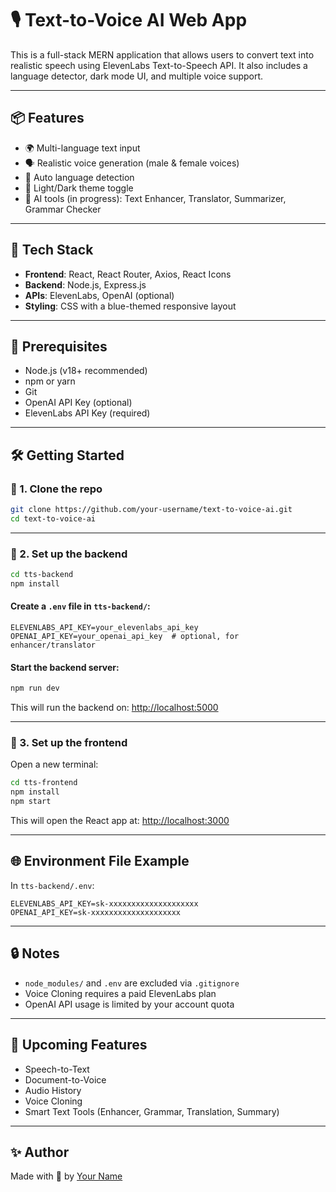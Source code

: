 
# 🎙️ Text-to-Voice AI Web App

This is a full-stack MERN application that allows users to convert text into realistic speech using ElevenLabs Text-to-Speech API. It also includes a language detector, dark mode UI, and multiple voice support.

---

## 📦 Features

- 🌍 Multi-language text input
- 🗣️ Realistic voice generation (male & female voices)
- 🔄 Auto language detection
- 🌙 Light/Dark theme toggle
- 🧠 AI tools (in progress): Text Enhancer, Translator, Summarizer, Grammar Checker

---

## 🚀 Tech Stack

- **Frontend**: React, React Router, Axios, React Icons
- **Backend**: Node.js, Express.js
- **APIs**: ElevenLabs, OpenAI (optional)
- **Styling**: CSS with a blue-themed responsive layout

---

## 🧰 Prerequisites

- Node.js (v18+ recommended)
- npm or yarn
- Git
- OpenAI API Key (optional)
- ElevenLabs API Key (required)

---

## 🛠️ Getting Started

### 🔹 1. Clone the repo

```bash
git clone https://github.com/your-username/text-to-voice-ai.git
cd text-to-voice-ai
```

---

### 🔹 2. Set up the backend

```bash
cd tts-backend
npm install
```

#### Create a `.env` file in `tts-backend/`:

```env
ELEVENLABS_API_KEY=your_elevenlabs_api_key
OPENAI_API_KEY=your_openai_api_key  # optional, for enhancer/translator
```

#### Start the backend server:

```bash
npm run dev
```

This will run the backend on: [http://localhost:5000](http://localhost:5000)

---

### 🔹 3. Set up the frontend

Open a new terminal:

```bash
cd tts-frontend
npm install
npm start
```

This will open the React app at: [http://localhost:3000](http://localhost:3000)

---

## 🌐 Environment File Example

In `tts-backend/.env`:

```
ELEVENLABS_API_KEY=sk-xxxxxxxxxxxxxxxxxxxx
OPENAI_API_KEY=sk-xxxxxxxxxxxxxxxxxxxx
```

---

## 🔒 Notes

- `node_modules/` and `.env` are excluded via `.gitignore`
- Voice Cloning requires a paid ElevenLabs plan
- OpenAI API usage is limited by your account quota

---

## 🧪 Upcoming Features

- Speech-to-Text
- Document-to-Voice
- Audio History
- Voice Cloning
- Smart Text Tools (Enhancer, Grammar, Translation, Summary)

---

## ✨ Author

Made with 💙 by [Your Name](https://github.com/Vishalgodalkar)
